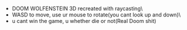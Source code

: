  - DOOM WOLFENSTEIN 3D recreated with raycasting\
 - WASD to move, use ur mouse to rotate(you cant look up and down)\
 - u cant win the game, u whether die or not(Real Doom shit)